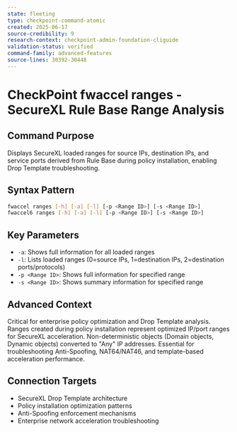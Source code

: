 ```yaml
---
state: fleeting
type: checkpoint-command-atomic
created: 2025-06-17
source-credibility: 9
research-context: checkpoint-admin-foundation-cliguide
validation-status: verified
command-family: advanced-features
source-lines: 30392-30448
---
```


# CheckPoint fwaccel ranges - SecureXL Rule Base Range Analysis

## Command Purpose
Displays SecureXL loaded ranges for source IPs, destination IPs, and service ports derived from Rule Base during policy installation, enabling Drop Template troubleshooting.

## Syntax Pattern
```bash
fwaccel ranges [-h] [-a] [-l] [-p <Range ID>] [-s <Range ID>]
fwaccel6 ranges [-h] [-a] [-l] [-p <Range ID>] [-s <Range ID>]
```

## Key Parameters
- `-a`: Shows full information for all loaded ranges
- `-l`: Lists loaded ranges (0=source IPs, 1=destination IPs, 2=destination ports/protocols)
- `-p <Range ID>`: Shows full information for specified range
- `-s <Range ID>`: Shows summary information for specified range

## Advanced Context
Critical for enterprise policy optimization and Drop Template analysis. Ranges created during policy installation represent optimized IP/port ranges for SecureXL acceleration. Non-deterministic objects (Domain objects, Dynamic objects) converted to "Any" IP addresses. Essential for troubleshooting Anti-Spoofing, NAT64/NAT46, and template-based acceleration performance.

## Connection Targets
- SecureXL Drop Template architecture
- Policy installation optimization patterns
- Anti-Spoofing enforcement mechanisms
- Enterprise network acceleration troubleshooting